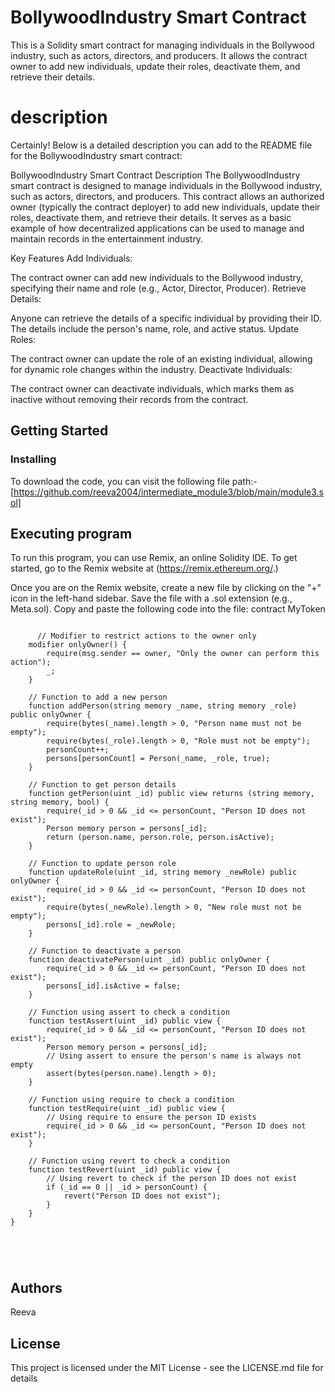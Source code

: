 # __BollywoodIndustry Smart Contract__

This is a Solidity smart contract for managing individuals in the Bollywood industry, such as actors, directors, and producers. It allows the contract owner to add new individuals, update their roles, deactivate them, and retrieve their details.
# description

Certainly! Below is a detailed description you can add to the README file for the BollywoodIndustry smart contract:

BollywoodIndustry Smart Contract
Description
The BollywoodIndustry smart contract is designed to manage individuals in the Bollywood industry, such as actors, directors, and producers. This contract allows an authorized owner (typically the contract deployer) to add new individuals, update their roles, deactivate them, and retrieve their details. It serves as a basic example of how decentralized applications can be used to manage and maintain records in the entertainment industry.

Key Features
Add Individuals:

The contract owner can add new individuals to the Bollywood industry, specifying their name and role (e.g., Actor, Director, Producer).
Retrieve Details:

Anyone can retrieve the details of a specific individual by providing their ID. The details include the person's name, role, and active status.
Update Roles:

The contract owner can update the role of an existing individual, allowing for dynamic role changes within the industry.
Deactivate Individuals:

The contract owner can deactivate individuals, which marks them as inactive without removing their records from the contract.

## Getting Started
### Installing
To download the code, you can visit the following file path:-[https://github.com/reeva2004/intermediate_module3/blob/main/module3.sol]

## Executing program
To run this program, you can use Remix, an online Solidity IDE. To get started, go to the Remix website at (https://remix.ethereum.org/.)

Once you are on the Remix website, create a new file by clicking on the "+" icon in the left-hand sidebar. Save the file with a .sol extension (e.g., Meta.sol). Copy and paste the following code into the file: contract MyToken
```

      // Modifier to restrict actions to the owner only
    modifier onlyOwner() {
        require(msg.sender == owner, "Only the owner can perform this action");
        _;
    }

    // Function to add a new person
    function addPerson(string memory _name, string memory _role) public onlyOwner {
        require(bytes(_name).length > 0, "Person name must not be empty");
        require(bytes(_role).length > 0, "Role must not be empty");
        personCount++;
        persons[personCount] = Person(_name, _role, true);
    }

    // Function to get person details
    function getPerson(uint _id) public view returns (string memory, string memory, bool) {
        require(_id > 0 && _id <= personCount, "Person ID does not exist");
        Person memory person = persons[_id];
        return (person.name, person.role, person.isActive);
    }

    // Function to update person role
    function updateRole(uint _id, string memory _newRole) public onlyOwner {
        require(_id > 0 && _id <= personCount, "Person ID does not exist");
        require(bytes(_newRole).length > 0, "New role must not be empty");
        persons[_id].role = _newRole;
    }

    // Function to deactivate a person
    function deactivatePerson(uint _id) public onlyOwner {
        require(_id > 0 && _id <= personCount, "Person ID does not exist");
        persons[_id].isActive = false;
    }

    // Function using assert to check a condition
    function testAssert(uint _id) public view {
        require(_id > 0 && _id <= personCount, "Person ID does not exist");
        Person memory person = persons[_id];
        // Using assert to ensure the person's name is always not empty
        assert(bytes(person.name).length > 0);
    }

    // Function using require to check a condition
    function testRequire(uint _id) public view {
        // Using require to ensure the person ID exists
        require(_id > 0 && _id <= personCount, "Person ID does not exist");
    }

    // Function using revert to check a condition
    function testRevert(uint _id) public view {
        // Using revert to check if the person ID does not exist
        if (_id == 0 || _id > personCount) {
            revert("Person ID does not exist");
        }
    }
}

 

   
```
## Authors
Reeva

## License
This project is licensed under the MIT License - see the LICENSE.md file for details
